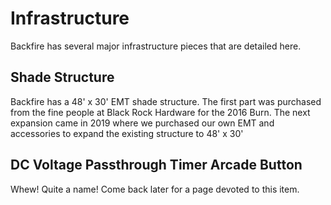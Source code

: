 # Infrastructure

Backfire has several major infrastructure pieces that are detailed here.

## Shade Structure

Backfire has a 48' x 30' EMT shade structure.  The first part was purchased from the fine people at Black Rock Hardware for the 2016 Burn.  The next expansion came in 2019 where we purchased our own EMT and accessories to expand the existing structure to 48' x 30'

## DC Voltage Passthrough Timer Arcade Button

Whew! Quite a name! Come back later for a page devoted to this item.